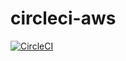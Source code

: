 # circleci-aws

[![CircleCI](https://circleci.com/gh/alykes/circleci/tree/circleci-project-setup.svg?style=shield)](https://circleci.com/gh/alykes/circleci/tree/circleci-project-setup)

